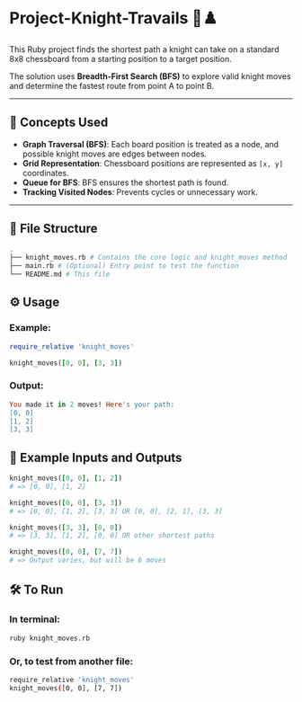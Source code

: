 # Project-Knight-Travails 🐴♟️

This Ruby project finds the shortest path a knight can take on a standard 8x8 chessboard from a starting position to a target position.

The solution uses **Breadth-First Search (BFS)** to explore valid knight moves and determine the fastest route from point A to point B.

---

## 🧠 Concepts Used

- **Graph Traversal (BFS)**: Each board position is treated as a node, and possible knight moves are edges between nodes.
- **Grid Representation**: Chessboard positions are represented as `[x, y]` coordinates.
- **Queue for BFS**: BFS ensures the shortest path is found.
- **Tracking Visited Nodes**: Prevents cycles or unnecessary work.

---

## 📁 File Structure
```bash
.
├── knight_moves.rb # Contains the core logic and knight_moves method
├── main.rb # (Optional) Entry point to test the function
└── README.md # This file
```


## ⚙️ Usage

### Example:

```ruby
require_relative 'knight_moves'

knight_moves([0, 0], [3, 3])
```

### Output:

```ruby
You made it in 2 moves! Here's your path:
[0, 0]
[1, 2]
[3, 3]
```

## 🧪 Example Inputs and Outputs

```ruby
knight_moves([0, 0], [1, 2])
# => [0, 0], [1, 2]

knight_moves([0, 0], [3, 3])
# => [0, 0], [1, 2], [3, 3] OR [0, 0], [2, 1], [3, 3]

knight_moves([3, 3], [0, 0])
# => [3, 3], [1, 2], [0, 0] OR other shortest paths

knight_moves([0, 0], [7, 7])
# => Output varies, but will be 6 moves
```

## 🛠️ To Run

### In terminal:
```bash
ruby knight_moves.rb
```

### Or, to test from another file:
```bash
require_relative 'knight_moves'
knight_moves([0, 0], [7, 7])
```